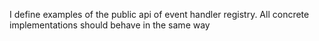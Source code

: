 I define examples of the public api of event handler registry. All concrete implementations should behave in the same way